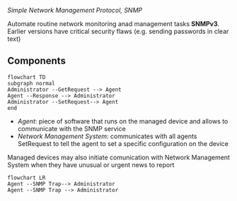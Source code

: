 *Simple Network Management Protocol, SNMP*

Automate routine network monitoring anad management tasks
**SNMPv3**. Earlier versions have critical security flaws (e.g. sending passwords in clear text)
## Components

```mermaid
flowchart TD
subgraph normal
Administrator --GetRequest --> Agent
Agent --Response --> Administrator
Administrator --SetRequest--> Agent
end

```
- *Agent*: piece of software that runs on the managed device and allows to communicate with the SNMP service
- *Network Management System*: communicates with all agents
SetRequest to tell the agent to set a specific configuration on the device

Managed devices may also initiate comunication with Network Management System when they have unusual or urgent news to report
```mermaid
flowchart LR
Agent --SNMP Trap--> Administrator
Agent --SNMP Trap --> Administrator
```
